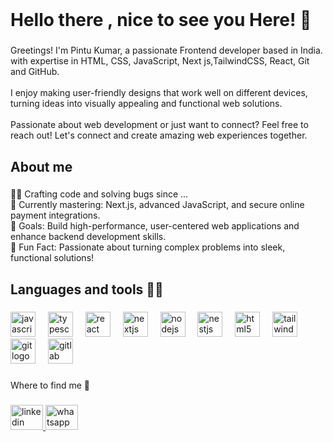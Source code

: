 <br clear="both">

<h1 align="left">Hello there , nice to see you Here! 👋</h1>

###

<p align="left">Greetings! I'm Pintu Kumar, a passionate Frontend developer based in India. with expertise in HTML, CSS, JavaScript, Next js,TailwindCSS, React, Git and GitHub.<br><br>I enjoy making user-friendly designs that work well on different devices, turning ideas into visually appealing and functional web solutions.<br><br>Passionate about web development or just want to connect? Feel free to reach out! Let's connect and create amazing web experiences together.</p>

###

<h2 align="left">About me</h2>

###

<p align="left">👨‍💻 Crafting code and solving bugs since ...<br>📘 Currently mastering: Next.js, advanced JavaScript, and secure online payment integrations.<br>🎯 Goals: Build high-performance, user-centered web applications and enhance backend development skills.<br>🎲 Fun Fact: Passionate about turning complex problems into sleek, functional solutions!</p>

###

<h2 align="left">Languages and tools 👨‍💻</h2>

###

<div align="left">
  <img src="https://cdn.jsdelivr.net/gh/devicons/devicon/icons/javascript/javascript-original.svg" height="40" alt="javascript logo"  />
  <img width="12" />
  <img src="https://cdn.jsdelivr.net/gh/devicons/devicon/icons/typescript/typescript-original.svg" height="40" alt="typescript logo"  />
  <img width="12" />
  <img src="https://cdn.jsdelivr.net/gh/devicons/devicon/icons/react/react-original.svg" height="40" alt="react logo"  />
  <img width="12" />
  <img src="https://cdn.jsdelivr.net/gh/devicons/devicon/icons/nextjs/nextjs-original.svg" height="40" alt="nextjs logo"  />
  <img width="12" />
  <img src="https://cdn.jsdelivr.net/gh/devicons/devicon/icons/nodejs/nodejs-original.svg" height="40" alt="nodejs logo"  />
  <img width="12" />
  <img src="https://cdn.jsdelivr.net/gh/devicons/devicon/icons/nestjs/nestjs-original.svg" height="40" alt="nestjs logo"  />
  <img width="12" />
  <img src="https://cdn.jsdelivr.net/gh/devicons/devicon/icons/html5/html5-original.svg" height="40" alt="html5 logo"  />
  <img width="12" />
  <img src="https://cdn.jsdelivr.net/gh/devicons/devicon/icons/tailwindcss/tailwindcss-original-wordmark.svg" height="40" alt="tailwindcss logo"  />
  <img width="12" />
  <img src="https://cdn.jsdelivr.net/gh/devicons/devicon/icons/git/git-original.svg" height="40" alt="git logo"  />
  <img width="12" />
  <img src="https://cdn.jsdelivr.net/gh/devicons/devicon/icons/gitlab/gitlab-original.svg" height="40" alt="gitlab logo"  />
</div>

###

<p align="left">Where to find me 🚀</p>

###

<div align="left">
  <a href="https://www.linkedin.com/in/pintu-singh-9a94531ba/" target="_blank">
    <img src="https://raw.githubusercontent.com/maurodesouza/profile-readme-generator/master/src/assets/icons/social/linkedin/default.svg" width="52" height="40" alt="linkedin logo"  />
  </a>
  <img src="https://raw.githubusercontent.com/maurodesouza/profile-readme-generator/master/src/assets/icons/social/whatsapp/default.svg" width="52" height="40" alt="whatsapp logo"  />
</div>

###
